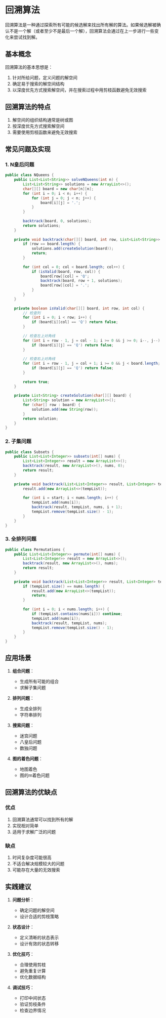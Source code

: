 # 回溯算法

回溯算法是一种通过探索所有可能的候选解来找出所有解的算法。如果候选解被确认不是一个解（或者至少不是最后一个解），回溯算法会通过在上一步进行一些变化来尝试找到解。

## 基本概念

回溯算法的基本思想是：
1. 针对所给问题，定义问题的解空间
2. 确定易于搜索的解空间结构
3. 以深度优先方式搜索解空间，并在搜索过程中用剪枝函数避免无效搜索

## 回溯算法的特点

1. 解空间的组织结构通常是树或图
2. 按深度优先方式搜索解空间
3. 需要使用剪枝函数来避免无效搜索

## 常见问题及实现

### 1. N皇后问题

```java
public class NQueens {
    public List<List<String>> solveNQueens(int n) {
        List<List<String>> solutions = new ArrayList<>();
        char[][] board = new char[n][n];
        for (int i = 0; i < n; i++) {
            for (int j = 0; j < n; j++) {
                board[i][j] = '.';
            }
        }
        
        backtrack(board, 0, solutions);
        return solutions;
    }
    
    private void backtrack(char[][] board, int row, List<List<String>> solutions) {
        if (row == board.length) {
            solutions.add(createSolution(board));
            return;
        }
        
        for (int col = 0; col < board.length; col++) {
            if (isValid(board, row, col)) {
                board[row][col] = 'Q';
                backtrack(board, row + 1, solutions);
                board[row][col] = '.';
            }
        }
    }
    
    private boolean isValid(char[][] board, int row, int col) {
        // 检查列
        for (int i = 0; i < row; i++) {
            if (board[i][col] == 'Q') return false;
        }
        
        // 检查左上对角线
        for (int i = row - 1, j = col - 1; i >= 0 && j >= 0; i--, j--) {
            if (board[i][j] == 'Q') return false;
        }
        
        // 检查右上对角线
        for (int i = row - 1, j = col + 1; i >= 0 && j < board.length; i--, j++) {
            if (board[i][j] == 'Q') return false;
        }
        
        return true;
    }
    
    private List<String> createSolution(char[][] board) {
        List<String> solution = new ArrayList<>();
        for (char[] row : board) {
            solution.add(new String(row));
        }
        return solution;
    }
}
```

### 2. 子集问题

```java
public class Subsets {
    public List<List<Integer>> subsets(int[] nums) {
        List<List<Integer>> result = new ArrayList<>();
        backtrack(result, new ArrayList<>(), nums, 0);
        return result;
    }
    
    private void backtrack(List<List<Integer>> result, List<Integer> tempList, int[] nums, int start) {
        result.add(new ArrayList<>(tempList));
        
        for (int i = start; i < nums.length; i++) {
            tempList.add(nums[i]);
            backtrack(result, tempList, nums, i + 1);
            tempList.remove(tempList.size() - 1);
        }
    }
}
```

### 3. 全排列问题

```java
public class Permutations {
    public List<List<Integer>> permute(int[] nums) {
        List<List<Integer>> result = new ArrayList<>();
        backtrack(result, new ArrayList<>(), nums);
        return result;
    }
    
    private void backtrack(List<List<Integer>> result, List<Integer> tempList, int[] nums) {
        if (tempList.size() == nums.length) {
            result.add(new ArrayList<>(tempList));
            return;
        }
        
        for (int i = 0; i < nums.length; i++) {
            if (tempList.contains(nums[i])) continue;
            tempList.add(nums[i]);
            backtrack(result, tempList, nums);
            tempList.remove(tempList.size() - 1);
        }
    }
}
```

## 应用场景

1. **组合问题**：
   - 生成所有可能的组合
   - 求解子集问题

2. **排列问题**：
   - 生成全排列
   - 字符串排列

3. **搜索问题**：
   - 迷宫问题
   - 八皇后问题
   - 数独问题

4. **图的着色问题**：
   - 地图着色
   - 图的m着色问题

## 回溯算法的优缺点

### 优点
1. 回溯算法通常可以找到所有的解
2. 实现相对简单
3. 适用于求解广泛的问题

### 缺点
1. 时间复杂度可能很高
2. 不适合解决规模较大的问题
3. 可能存在大量的无效搜索

## 实践建议

1. **问题分析**：
   - 确定问题的解空间
   - 设计合适的剪枝策略

2. **状态设计**：
   - 定义清晰的状态表示
   - 设计有效的状态转移

3. **优化技巧**：
   - 合理使用剪枝
   - 避免重复计算
   - 优化数据结构

4. **调试技巧**：
   - 打印中间状态
   - 验证剪枝条件
   - 检查边界情况